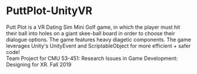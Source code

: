 # PuttPlot-UnityVR
Putt Plot is a VR Dating Sim Mini Golf game, in which the player must hit their ball into holes on a giant skee-ball board in order to choose their dialogue options. The game features heavy diagetic components.  The game leverages Unity's UnityEvent and ScriptableObject for more efficient + safer code!    
Team Project for CMU 53-451: Research Issues in Game Development: Designing for XR. Fall 2019  
 
